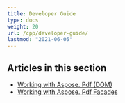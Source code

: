 ```yaml
---
title: Developer Guide
type: docs
weight: 20
url: /cpp/developer-guide/
lastmod: "2021-06-05"
---
```


## Articles in this section

- [Working with Aspose. Pdf (DOM)](/pdf/cpp/working-with-aspose-pdf-dom/)
- [Working with Aspose. Pdf Facades](/pdf/cpp/working-with-aspose-pdf-facades/)
